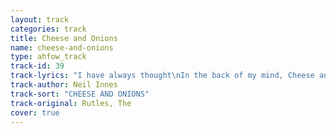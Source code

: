 ```yaml
---
layout: track
categories: track
title: Cheese and Onions
name: cheese-and-onions
type: ahfow_track
track-id: 39
track-lyrics: "I have always thought\nIn the back of my mind, Cheese and Onions\nI have always thought\nThat the world was unkind, Cheese and Onions\n\nDo I have to spell it out?\nC-H-E-E-S-E-A-N-D-O-N-I-O-N-S-Oh no\n\nMy machine\nKeep yourself clean\nI'll be a has-been\nLike a dinosaur\nMy device\nFor everything nice\nYou better think twice\nAt least once more"
track-author: Neil Innes
track-sort: "CHEESE AND ONIONS"
track-original: Rutles, The
cover: true
---
```

